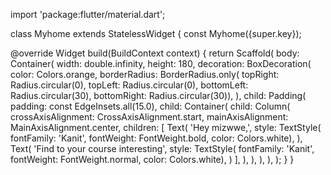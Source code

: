 import 'package:flutter/material.dart';

class Myhome extends StatelessWidget {
  const Myhome({super.key});

  @override
  Widget build(BuildContext context) {
    return Scaffold(
      body: Container(
        width: double.infinity,
        height: 180,
        decoration: BoxDecoration(
          color: Colors.orange,
          borderRadius: BorderRadius.only(
              topRight: Radius.circular(0),
              topLeft: Radius.circular(0),
              bottomLeft: Radius.circular(30),
              bottomRight: Radius.circular(30)),
        ),
        child: Padding(
          padding: const EdgeInsets.all(15.0),
          child: Container(
            child: Column(
              crossAxisAlignment: CrossAxisAlignment.start,
              mainAxisAlignment: MainAxisAlignment.center,
              children: [
                Text(
                  'Hey mizwwe,',
                  style: TextStyle(
                      fontFamily: 'Kanit',
                      fontWeight: FontWeight.bold,
                      color: Colors.white),
                ),
                Text(
                  'Find to your course interesting',
                  style: TextStyle(
                      fontFamily: 'Kanit',
                      fontWeight: FontWeight.normal,
                      color: Colors.white),
                )
              ],
            ),
          ),
        ),
      ),
    );
  }
}
